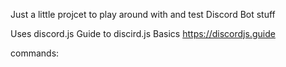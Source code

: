 Just a little projcet to play around with and test Discord Bot stuff

Uses discord.js
Guide to discird.js Basics
https://discordjs.guide

commands:
